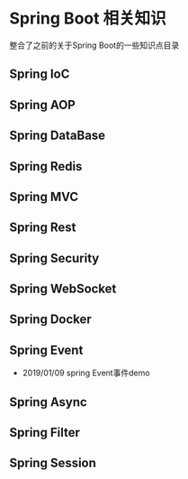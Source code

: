 # Spring Boot 相关知识
整合了之前的关于Spring Boot的一些知识点目录

## Spring IoC

## Spring AOP

## Spring DataBase

## Spring Redis

## Spring MVC

## Spring Rest

## Spring Security

## Spring WebSocket 

## Spring Docker

## Spring Event
- 2019/01/09
spring Event事件demo
## Spring Async

## Spring Filter

## Spring Session


